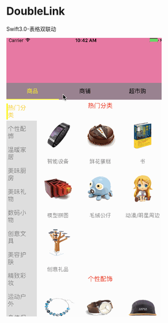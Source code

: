 # DoubleLink
Swift3.0-表格双联动

![image](https://github.com/TmacChenQian/DoubleLink/blob/master/DoubleLink/doubleLink.gif)
